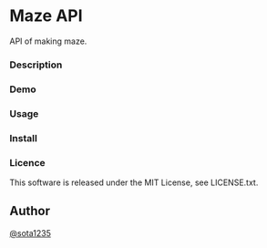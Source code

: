Maze API
====

API of making maze.

### Description

### Demo

### Usage

### Install

### Licence

This software is released under the MIT License, see LICENSE.txt.

## Author

[@sota1235](https://github.com/sota1235)

